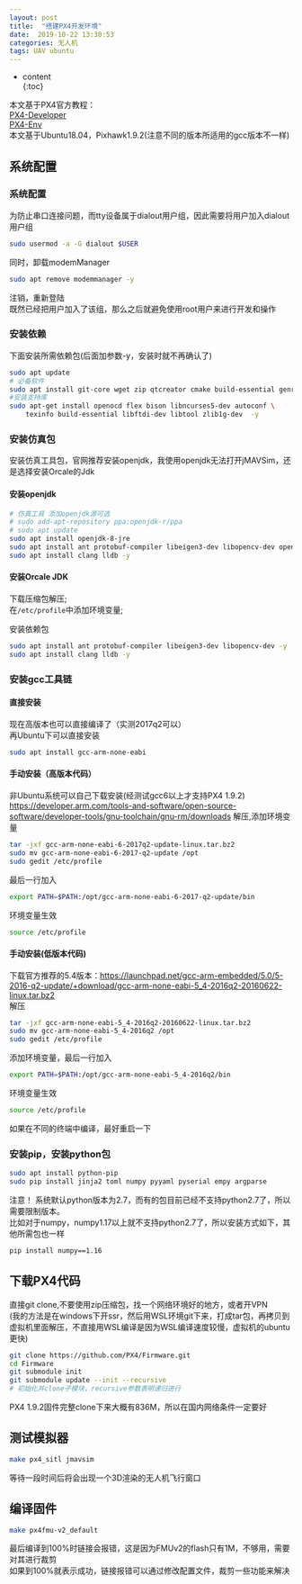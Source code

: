 ```yaml
---  
layout: post  
title:  "搭建PX4开发环境"  
date:  2019-10-22 13:30:53  
categories: 无人机 
tags: UAV ubuntu  
---  
```


* content  
{:toc}  

本文基于PX4官方教程：  
[PX4-Developer](https://dev.px4.io/master/zh/index.html)  
[PX4-Env](http://dev.px4.io/v1.9.0/zh/setup/dev_env_linux.html)  
本文基于Ubuntu18.04，Pixhawk1.9.2(注意不同的版本所适用的gcc版本不一样)  

## 系统配置  

### 系统配置  
为防止串口连接问题，而tty设备属于dialout用户组，因此需要将用户加入dialout用户组  
``` bash 
sudo usermod -a -G dialout $USER  
```  
同时，卸载modemManager  
```bash
sudo apt remove modemmanager -y
```
注销，重新登陆  
既然已经把用户加入了该组，那么之后就避免使用root用户来进行开发和操作  

### 安装依赖  
下面安装所需依赖包(后面加参数-y，安装时就不再确认了)  
``` bash 
sudo apt update  
# 必备软件  
sudo apt install git-core wget zip qtcreator cmake build-essential genromfs -y  
#安装支持库  
sudo apt-get install openocd flex bison libncurses5-dev autoconf \  
    texinfo build-essential libftdi-dev libtool zlib1g-dev  -y  
```  

### 安装仿真包  
安装仿真工具包，官网推荐安装openjdk，我使用openjdk无法打开jMAVSim，还是选择安装Orcale的Jdk  
#### 安装openjdk  
```bash  
# 仿真工具 添加openjdk源可选  
# sudo add-apt-repository ppa:openjdk-r/ppa  
# sudo apt update  
sudo apt install openjdk-8-jre  
sudo apt install ant protobuf-compiler libeigen3-dev libopencv-dev openjdk-8-jdk openjdk-8-jre -y  
sudo apt install clang lldb -y  
```  
#### 安装Orcale JDK  
下载压缩包解压;  
在```/etc/profile```中添加环境变量;  

安装依赖包  
```  bash
sudo apt install ant protobuf-compiler libeigen3-dev libopencv-dev -y  
sudo apt install clang lldb -y  
```  

### 安装gcc工具链  
#### 直接安装  
现在高版本也可以直接编译了（实测2017q2可以）  
再Ubuntu下可以直接安装  
``` bash 
sudo apt install gcc-arm-none-eabi  
```  
#### 手动安装（高版本代码）
非Ubuntu系统可以自己下载安装(经测试gcc6以上才支持PX4 1.9.2)  
https://developer.arm.com/tools-and-software/open-source-software/developer-tools/gnu-toolchain/gnu-rm/downloads
解压,添加环境变量  
``` bash 
tar -jxf gcc-arm-none-eabi-6-2017q2-update-linux.tar.bz2  
sudo mv gcc-arm-none-eabi-6-2017-q2-update /opt  
sudo gedit /etc/profile  
```  
最后一行加入  
``` bash 
export PATH=$PATH:/opt/gcc-arm-none-eabi-6-2017-q2-update/bin  
```  
环境变量生效  
``` bash 
source /etc/profile  
```  

#### 手动安装(低版本代码)  
下载官方推荐的5.4版本：https://launchpad.net/gcc-arm-embedded/5.0/5-2016-q2-update/+download/gcc-arm-none-eabi-5_4-2016q2-20160622-linux.tar.bz2  
解压
``` bash 
tar -jxf gcc-arm-none-eabi-5_4-2016q2-20160622-linux.tar.bz2  
sudo mv gcc-arm-none-eabi-5_4-2016q2 /opt  
sudo gedit /etc/profile  
```  
添加环境变量，最后一行加入  
``` bash 
export PATH=$PATH:/opt/gcc-arm-none-eabi-5_4-2016q2/bin  
```  
环境变量生效  
``` bash 
source /etc/profile  
```  
如果在不同的终端中编译，最好重启一下  

### 安装pip，安装python包  
``` bash 
sudo apt install python-pip  
sudo pip install jinja2 toml numpy pyyaml pyserial empy argparse  
```  
注意！ 系统默认python版本为2.7，而有的包目前已经不支持python2.7了，所以需要限制版本。  
比如对于numpy，numpy1.17以上就不支持python2.7了，所以安装方式如下，其他所需包也一样  
``` bash 
pip install numpy==1.16  
```  

## 下载PX4代码  
直接git clone,不要使用zip压缩包，找一个网络环境好的地方，或者开VPN  
(我的方法是在windows下开ssr，然后用WSL环境git下来，打成tar包，再拷贝到虚拟机里面解压，不直接用WSL编译是因为WSL编译速度较慢，虚拟机的ubuntu更快)  
``` bash 
git clone https://github.com/PX4/Firmware.git  
cd Firmware  
git submodule init  
git submodule update --init --recursive  
# 初始化并clone子模块，recursive参数表明递归进行  
```  
PX4 1.9.2固件完整clone下来大概有836M，所以在国内网络条件一定要好  

## 测试模拟器  
``` bash 
make px4_sitl jmavsim  
```  
等待一段时间后将会出现一个3D渲染的无人机飞行窗口  

## 编译固件  
```  bash
make px4fmu-v2_default  
```  
最后编译到100%时链接会报错，这是因为FMUv2的flash只有1M，不够用，需要对其进行裁剪  
如果到100%就表示成功，链接报错可以通过修改配置文件，裁剪一些功能来解决
